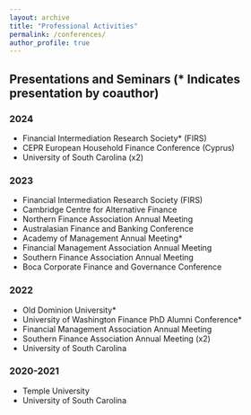 ```yaml
---
layout: archive
title: "Professional Activities"
permalink: /conferences/
author_profile: true
---
```


## Presentations and Seminars (* Indicates presentation by coauthor)

### 2024 
- Financial Intermediation Research Society* (FIRS)
- CEPR European Household Finance Conference (Cyprus)
- University of South Carolina (x2)

### 2023 
- Financial Intermediation Research Society (FIRS)
- Cambridge Centre for Alternative Finance
- Northern Finance Association Annual Meeting
- Australasian Finance and Banking Conference
- Academy of Management Annual Meeting*
- Financial Management Association Annual Meeting
- Southern Finance Association Annual Meeting
- Boca Corporate Finance and Governance Conference

### 2022 
- Old Dominion University*
- University of Washington Finance PhD Alumni Conference*
- Financial Management Association Annual Meeting
- Southern Finance Association Annual Meeting (x2)
- University of South Carolina

### 2020-2021
- Temple University
- University of South Carolina